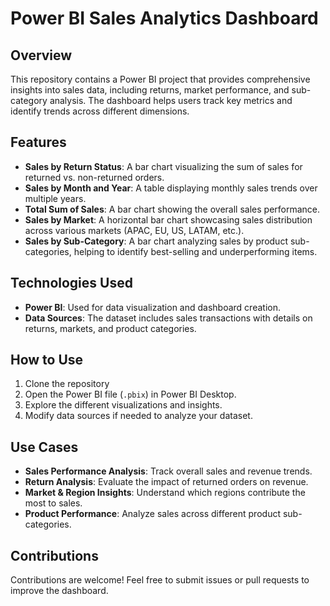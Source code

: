 # Power BI Sales Analytics Dashboard

## Overview
This repository contains a Power BI project that provides comprehensive insights into sales data, including returns, market performance, and sub-category analysis. The dashboard helps users track key metrics and identify trends across different dimensions.

## Features
- **Sales by Return Status**: A bar chart visualizing the sum of sales for returned vs. non-returned orders.
- **Sales by Month and Year**: A table displaying monthly sales trends over multiple years.
- **Total Sum of Sales**: A bar chart showing the overall sales performance.
- **Sales by Market**: A horizontal bar chart showcasing sales distribution across various markets (APAC, EU, US, LATAM, etc.).
- **Sales by Sub-Category**: A bar chart analyzing sales by product sub-categories, helping to identify best-selling and underperforming items.

## Technologies Used
- **Power BI**: Used for data visualization and dashboard creation.
- **Data Sources**: The dataset includes sales transactions with details on returns, markets, and product categories.

## How to Use
1. Clone the repository
2. Open the Power BI file (`.pbix`) in Power BI Desktop.
3. Explore the different visualizations and insights.
4. Modify data sources if needed to analyze your dataset.

## Use Cases
- **Sales Performance Analysis**: Track overall sales and revenue trends.
- **Return Analysis**: Evaluate the impact of returned orders on revenue.
- **Market & Region Insights**: Understand which regions contribute the most to sales.
- **Product Performance**: Analyze sales across different product sub-categories.

## Contributions
Contributions are welcome! Feel free to submit issues or pull requests to improve the dashboard.
